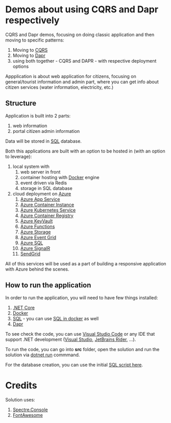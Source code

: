 # Demos about using CQRS and Dapr respectively

CQRS and Dapr demos, focusing on doing classic application and then moving to specific patterns:
1. Moving to [CQRS](https://docs.microsoft.com/en-us/azure/architecture/patterns/cqrs)
2. Moving to [Dapr](https://dapr.io/)
3. using both together - CQRS and DAPR - with respective deployment options

Appplication is about web application for citizens, focusing on general/tourist information and admin part, where you can get info about citizen services (water information, electricity, etc.)

## Structure

Application is built into 2 parts:
1. web information 
2. portal citizen admin information

Data will be stored in [SQL](https://www.microsoft.com/en-us/sql-server/sql-server-downloads) database.

Both this applications are built with an option to be hosted in (with an option to leverage):
1. local system with
    1. web server in front
    2. container hosting with [Docker](https://www.docker.com/) engine
    3. event driven via Redis
    4. storage in SQL database
2. cloud deployment on [Azure](https://azure.com)
    1. [Azure App Service](https://azure.microsoft.com/en-us/services/app-service/)
    2. [Azure Container Instance](https://azure.microsoft.com/en-us/services/container-instances/)
    3. [Azure Kubernetes Service](https://azure.microsoft.com/en-us/services/kubernetes-service/)
    4. [Azure Container Registry](https://azure.microsoft.com/en-us/services/container-registry/)
    5. [Azure KeyVault](https://docs.microsoft.com/en-us/azure/key-vault/general/overview)
    6. [Azure Functions](https://docs.microsoft.com/en-us/azure/azure-functions/functions-overview)
    7. [Azure Storage](https://azure.microsoft.com/en-us/services/storage/)
    8. [Azure Event Grid](https://docs.microsoft.com/en-us/azure/event-grid/overview)
    9. [Azure SQL](https://azure.microsoft.com/en-us/services/sql-database/)
    10. [Azure SignalR](https://docs.microsoft.com/en-us/azure/azure-signalr/signalr-overview)
    11. [SendGrid](https://docs.microsoft.com/en-us/azure/sendgrid-dotnet-how-to-send-email)

All of this services will be used as a part of building a responsive application with Azure behind the scenes.

## How to run the application

In order to run the application, you will need to have few things installed:
1. [.NET Core](https://dot.net)
2. [Docker](https://docker.com)
3. [SQL](https://www.microsoft.com/en-us/sql-server/sql-server-downloads) - you can use [SQL in docker](https://hub.docker.com/_/microsoft-mssql-server) as well
4. [Dapr](https://docs.dapr.io/getting-started/install-dapr-selfhost/)

To see check the code, you can use [Visual Studio Code](https://code.microsoft.com) or any IDE that support .NET development ([Visual Studio](https://visualstudio.com), [JetBrains Rider](https://www.jetbrains.com/rider/), ...).

To run the code, you can go into **src** folder, open the solution and run the solution via [dotnet run](https://docs.microsoft.com/en-us/dotnet/core/tools/dotnet-run) commmand.

For the database creation, you can use the initial [SQL script here](https://webeudatastorage.blob.core.windows.net/files/SmartCityDb_Initial_Creation_Script.sql).

# Credits

Solution uses:
1. [Spectre.Console](https://github.com/spectreconsole/spectre.console)
2. [FontAwesome](https://fontawesome.com/)
